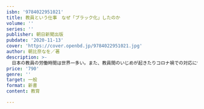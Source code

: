 ```yaml
---
isbn: '9784022951021'
title: 教員という仕事　なぜ「ブラック化」したのか
volume: ''
series: ''
publisher: 朝日新聞出版
pubdate: '2020-11-13'
cover: 'https://cover.openbd.jp/9784022951021.jpg'
author: 朝比奈なを／著
description: >-
  日本の教員の労働時間は世界一多い。また、教員間のいじめが起きたりコロナ禍での対応に忙殺されたり、労働環境が年々過酷になっている。現職の教員のインタビューを通し、現状と課題を浮き彫りにすると同時に、教育行政、教育改革の問題も論じる。
price: '790'
genre: ''
target: 一般
format: 新書
content: 教育

---
```

